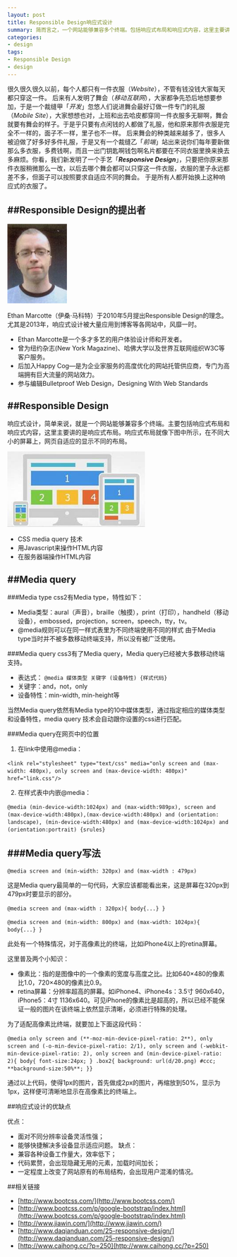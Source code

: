 ```yaml
---
layout: post
title: Responsible Design响应式设计
summary: 简而言之，一个网站能够兼容多个终端。包括响应式布局和响应式内容，这里主要讲的是响应式布局。
categories:
- design
tags:
- Responsible Design
- design
---
```


很久很久很久以前，每个人都只有一件衣服（*Website*），不管有钱没钱大家每天都只穿这一件。
后来有人发明了舞会（*移动互联网*），大家都争先恐后地想要参加，于是一个裁缝甲「*开发*」忽悠人们说进舞会最好订做一件专门的礼服（*Mobile Site*），大家想想也对，上班和出去哈皮都穿同一件衣服多无聊啊，舞会就要有舞会的样子。于是乎只要有点闲钱的人都做了礼服，他和原来那件衣服是完全不一样的，面子不一样，里子也不一样。
后来舞会的种类越来越多了，很多人被迫做了好多好多件礼服，于是又有一个裁缝乙「*前端*」站出来说你们每年要新做那么多衣服，多费钱啊，而且一出门钥匙啊钱包啊名片都要在不同衣服里换来换去多麻烦。你看，我们新发明了一个手艺「***Responsive Design***」，只要把你原来那件衣服稍微那么一改，以后去哪个舞会都可以只穿这一件衣服，衣服的里子永远都差不多，但面子可以按照要求自适应不同的舞会。
于是所有人都开始换上这种响应式的衣服了。

##Responsible Design的提出者
---
![](/image/ethan.jpg)

Ethan Marcotte（伊桑·马科特）于2010年5月提出Responsible Design的理念。尤其是2013年，响应式设计被大量应用到博客等各网站中，风靡一时。


- Ethan Marcotte是一个多才多艺的用户体验设计师和开发者。
- 曾为纽约杂志(New York Magazine)、哈佛大学以及世界互联网组织W3C等客户服务。
- 后加入Happy Cog—是为企业家服务的高度优化的网站托管供应商，专门为高端拥有巨大流量的网站效力。
- 参与编辑Bulletproof Web Design，Designing With Web Standards

##Responsible Design
---

响应式设计，简单来说，就是一个网站能够兼容多个终端。主要包括响应式布局和响应式内容，这里主要讲的是响应式布局。响应式布局就像下图中所示，在不同大小的屏幕上，网页自适应的显示不同的布局。

![](/image/responsible.jpg)

- CSS media query 技术
- 用Javascript来操作HTML内容
- 在服务器端操作HTML内容

##Media query
---

###Media type
css2有Media type，特性如下：

- Media类型：aural（声音），braille（触摸），print（打印），handheld（移动设备），embossed，projection，screen，speech，tty，tv。
- @media规则可以在同一样式表里为不同终端使用不同的样式
由于Media type当时并不被多数移动终端支持，所以没有被广泛使用。

###Media query
css3有了Media query，Media query已经被大多数移动终端支持。

- 表达式：
	`@media 媒体类型 关键字 (设备特性) {样式代码}`
- 关键字：and，not，only
- 设备特性：min-width, min-height等

当然Media query依然有Media type的10中媒体类型，通过指定相应的媒体类型和设备特性，media query 技术会自动跟你设置的css进行匹配。

###Media query在网页中的位置


1. 在link中使用@media：

`<link rel="stylesheet" type="text/css" media="only screen and (max-width: 480px), only screen and (max-device-width: 480px)" href="link.css"/>`

2. 在样式表中内嵌@media：

`@media (min-device-width:1024px) and (max-width:989px), screen and (max-device-width:480px),(max-device-width:480px) and (orientation: landscape), (min-device-width:480px) and (max-device-width:1024px) and (orientation:portrait) {srules}`

###Media query写法
---
`@media screen and (min-width: 320px) and (max-width : 479px)`

这是Media query最简单的一句代码，大家应该都能看出来，这是屏幕在320px到479px时要显示的部分。

`@media screen and (max-width : 320px){
body{...}
}`

`@media screen and (min-width: 800px) and (max-width: 1024px){
body{...}
}`

此处有一个特殊情况，对于高像素比的终端，比如iPhone4以上的retina屏幕。

这里普及两个小知识：
- 像素比：指的是图像中的一个像素的宽度与高度之比。比如640×480的像素比1.0，720×480的像素比0.9。
- retina屏幕：分辨率超高的屏幕。如iPhone4、iPhone4s：3.5寸 960x640，iPhone5：4寸 1136x640。可见iPhone的像素比是超高的，所以已经不能保证一般的图片在该终端上依然显示清晰，必须进行特殊的处理。

为了适配高像素比终端，就要加上下面这段代码：

`@media only screen and (**-moz-min-device-pixel-ratio: 2**), only screen and (-o-min-device-pixel-ratio: 2/1), only screen and (-webkit-min-device-pixel-ratio: 2), only screen and (min-device-pixel-ratio: 2){
body{
font-size:24px;
}
.box2{
background: url(d/20.png) #ccc;
**background-size:50%**;
}}`

通过以上代码，使得1px的图片，首先做成2px的图片，再缩放到50%，显示为1px，这样便可清晰地显示在高像素比的终端上。

##响应式设计的优缺点

优点：
- 面对不同分辨率设备灵活性强；
- 能够快捷解决多设备显示适应问题。
缺点：
- 兼容各种设备工作量大，效率低下；
- 代码累赘，会出现隐藏无用的元素，加载时间加长；
- 一定程度上改变了网站原有的布局结构，会出现用户混淆的情况。

##相关链接

- [http://www.bootcss.com/](http://www.bootcss.com/)
- [http://www.bootcss.com/p/google-bootstrap/index.html](http://www.bootcss.com/p/google-bootstrap/index.html)
- [http://www.jiawin.com/](http://www.jiawin.com/)
- [http://www.daqianduan.com/25-responsive-design/](http://www.daqianduan.com/25-responsive-design/)
- [http://www.caihong.cc/?p=250](http://www.caihong.cc/?p=250)